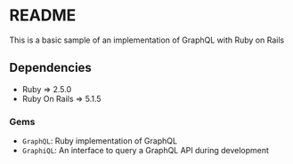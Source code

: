 # README

This is a basic sample of an implementation of GraphQL with Ruby on Rails

## Dependencies

* Ruby => 2.5.0
* Ruby On Rails => 5.1.5

### Gems

* `GraphQL`: Ruby implementation of GraphQL
* `GraphiQL`: An interface to query a GraphQL API during development
